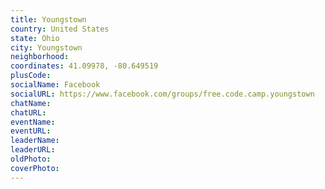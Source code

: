 ```yaml
---
title: Youngstown
country: United States
state: Ohio
city: Youngstown
neighborhood: 
coordinates: 41.09978, -80.649519
plusCode:
socialName: Facebook
socialURL: https://www.facebook.com/groups/free.code.camp.youngstown
chatName:
chatURL:
eventName:
eventURL:
leaderName:
leaderURL:
oldPhoto: 
coverPhoto:
---
```

